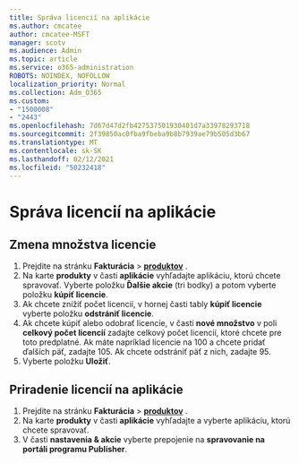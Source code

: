 ```yaml
---
title: Správa licencií na aplikácie
ms.author: cmcatee
author: cmcatee-MSFT
manager: scotv
ms.audience: Admin
ms.topic: article
ms.service: o365-administration
ROBOTS: NOINDEX, NOFOLLOW
localization_priority: Normal
ms.collection: Adm_O365
ms.custom:
- "1500008"
- "2443"
ms.openlocfilehash: 7d67d47d2fb427537501930401d7a33978293718
ms.sourcegitcommit: 2f39850ac0fba9fbeba9b8b7939ae79b505d3b67
ms.translationtype: MT
ms.contentlocale: sk-SK
ms.lasthandoff: 02/12/2021
ms.locfileid: "50232418"
---
```

# <a name="manage-app-licenses"></a>Správa licencií na aplikácie

## <a name="to-change-license-quantity"></a>Zmena množstva licencie

1. Prejdite na stránku **Fakturácia**  >  **[produktov](https://go.microsoft.com/fwlink/p/?linkid=842054)** .
2. Na karte **produkty** v časti **aplikácie** vyhľadajte aplikáciu, ktorú chcete spravovať. Vyberte položku **Ďalšie akcie** (tri bodky) a potom vyberte položku **kúpiť licencie**.
3. Ak chcete znížiť počet licencií, v hornej časti tably **kúpiť licencie** vyberte položku **odstrániť licencie**.
4. Ak chcete kúpiť alebo odobrať licencie, v časti **nové množstvo** v poli **celkový počet licencií** zadajte celkový počet licencií, ktoré chcete pre toto predplatné. Ak máte napríklad licencie na 100 a chcete pridať ďalších päť, zadajte 105. Ak chcete odstrániť päť z nich, zadajte 95.
5. Vyberte položku **Uložiť**.

## <a name="to-assign-app-licenses"></a>Priradenie licencií na aplikácie

1. Prejdite na stránku **Fakturácia**  >  **[produktov](https://go.microsoft.com/fwlink/p/?linkid=842054)** .
2. Na karte **produkty** v časti **aplikácie** vyhľadajte a vyberte aplikáciu, ktorú chcete spravovať.
3. V časti **nastavenia & akcie** vyberte prepojenie na **spravovanie na portáli programu Publisher**.